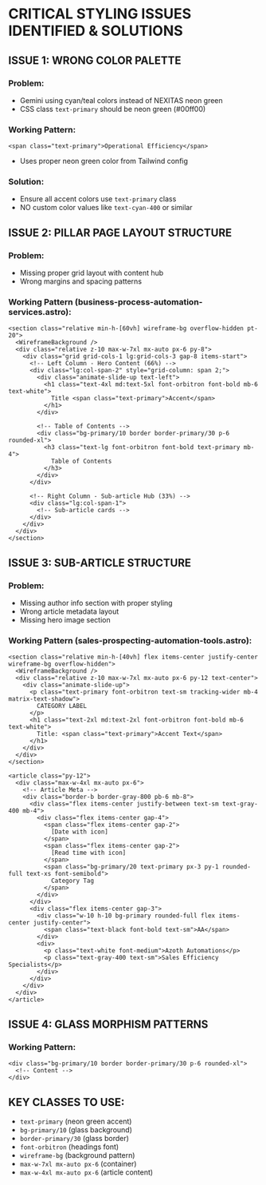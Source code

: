 # CRITICAL STYLING ISSUES IDENTIFIED & SOLUTIONS

## **ISSUE 1: WRONG COLOR PALETTE** 
### Problem:
- Gemini using cyan/teal colors instead of NEXITAS neon green
- CSS class `text-primary` should be neon green (#00ff00)

### Working Pattern:
```astro
<span class="text-primary">Operational Efficiency</span>
```
- Uses proper neon green color from Tailwind config

### Solution:
- Ensure all accent colors use `text-primary` class
- NO custom color values like `text-cyan-400` or similar

## **ISSUE 2: PILLAR PAGE LAYOUT STRUCTURE**
### Problem:
- Missing proper grid layout with content hub
- Wrong margins and spacing patterns

### Working Pattern (business-process-automation-services.astro):
```astro
<section class="relative min-h-[60vh] wireframe-bg overflow-hidden pt-20">
  <WireframeBackground />
  <div class="relative z-10 max-w-7xl mx-auto px-6 py-8">
    <div class="grid grid-cols-1 lg:grid-cols-3 gap-8 items-start">
      <!-- Left Column - Hero Content (66%) -->
      <div class="lg:col-span-2" style="grid-column: span 2;">
        <div class="animate-slide-up text-left">
          <h1 class="text-4xl md:text-5xl font-orbitron font-bold mb-6 text-white">
            Title <span class="text-primary">Accent</span>
          </h1>
        </div>
        
        <!-- Table of Contents -->
        <div class="bg-primary/10 border border-primary/30 p-6 rounded-xl">
          <h3 class="text-lg font-orbitron font-bold text-primary mb-4">
            Table of Contents
          </h3>
        </div>
      </div>
      
      <!-- Right Column - Sub-article Hub (33%) -->
      <div class="lg:col-span-1">
        <!-- Sub-article cards -->
      </div>
    </div>
  </div>
</section>
```

## **ISSUE 3: SUB-ARTICLE STRUCTURE**
### Problem:
- Missing author info section with proper styling
- Wrong article metadata layout
- Missing hero image section

### Working Pattern (sales-prospecting-automation-tools.astro):
```astro
<section class="relative min-h-[40vh] flex items-center justify-center wireframe-bg overflow-hidden">
  <WireframeBackground />
  <div class="relative z-10 max-w-7xl mx-auto px-6 py-12 text-center">
    <div class="animate-slide-up">
      <p class="text-primary font-orbitron text-sm tracking-wider mb-4 matrix-text-shadow">
        CATEGORY LABEL
      </p>
      <h1 class="text-2xl md:text-2xl font-orbitron font-bold mb-6 text-white">
        Title: <span class="text-primary">Accent Text</span>
      </h1>
    </div>
  </div>
</section>

<article class="py-12">
  <div class="max-w-4xl mx-auto px-6">
    <!-- Article Meta -->
    <div class="border-b border-gray-800 pb-6 mb-8">
      <div class="flex items-center justify-between text-sm text-gray-400 mb-4">
        <div class="flex items-center gap-4">
          <span class="flex items-center gap-2">
            [Date with icon]
          </span>
          <span class="flex items-center gap-2">
            [Read time with icon]
          </span>
          <span class="bg-primary/20 text-primary px-3 py-1 rounded-full text-xs font-semibold">
            Category Tag
          </span>
        </div>
      </div>
      <div class="flex items-center gap-3">
        <div class="w-10 h-10 bg-primary rounded-full flex items-center justify-center">
          <span class="text-black font-bold text-sm">AA</span>
        </div>
        <div>
          <p class="text-white font-medium">Azoth Automations</p>
          <p class="text-gray-400 text-sm">Sales Efficiency Specialists</p>
        </div>
      </div>
    </div>
  </div>
</article>
```

## **ISSUE 4: GLASS MORPHISM PATTERNS**
### Working Pattern:
```astro
<div class="bg-primary/10 border border-primary/30 p-6 rounded-xl">
  <!-- Content -->
</div>
```

## **KEY CLASSES TO USE**:
- `text-primary` (neon green accent)
- `bg-primary/10` (glass background) 
- `border-primary/30` (glass border)
- `font-orbitron` (headings font)
- `wireframe-bg` (background pattern)
- `max-w-7xl mx-auto px-6` (container)
- `max-w-4xl mx-auto px-6` (article content)